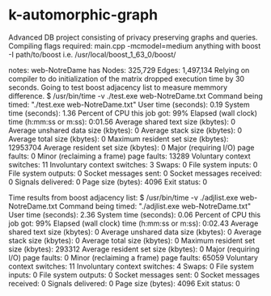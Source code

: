 # k-automorphic-graph
Advanced DB project consisting of privacy preserving graphs and queries.
Compiling flags required:
main.cpp -mcmodel=medium
anything with boost -I path/to/boost i.e. /usr/local/boost_1_63_0/boost/

notes:
web-NotreDame has Nodes: 325,729 Edges: 1,497,134
Relying on compiler to do initialization of the matrix dropped execution time by 30 seconds.
Going to test boost adjacency list to measure memmory difference.
$ /usr/bin/time -v ./test.exe web-NotreDame.txt
        Command being timed: "./test.exe web-NotreDame.txt"
        User time (seconds): 0.19
        System time (seconds): 1.36
        Percent of CPU this job got: 99%
        Elapsed (wall clock) time (h:mm:ss or m:ss): 0:01.56
        Average shared text size (kbytes): 0
        Average unshared data size (kbytes): 0
        Average stack size (kbytes): 0
        Average total size (kbytes): 0
        Maximum resident set size (kbytes): 12953704
        Average resident set size (kbytes): 0
        Major (requiring I/O) page faults: 0
        Minor (reclaiming a frame) page faults: 13289
        Voluntary context switches: 11
        Involuntary context switches: 3
        Swaps: 0
        File system inputs: 0
        File system outputs: 0
        Socket messages sent: 0
        Socket messages received: 0
        Signals delivered: 0
        Page size (bytes): 4096
        Exit status: 0

Time results from boost adjacency list:
$ /usr/bin/time -v ./adjlist.exe web-NotreDame.txt
        Command being timed: "./adjlist.exe web-NotreDame.txt"
        User time (seconds): 2.36
        System time (seconds): 0.06
        Percent of CPU this job got: 99%
        Elapsed (wall clock) time (h:mm:ss or m:ss): 0:02.43
        Average shared text size (kbytes): 0
        Average unshared data size (kbytes): 0
        Average stack size (kbytes): 0
        Average total size (kbytes): 0
        Maximum resident set size (kbytes): 293312
        Average resident set size (kbytes): 0
        Major (requiring I/O) page faults: 0
        Minor (reclaiming a frame) page faults: 65059
        Voluntary context switches: 11
        Involuntary context switches: 4
        Swaps: 0
        File system inputs: 0
        File system outputs: 0
        Socket messages sent: 0
        Socket messages received: 0
        Signals delivered: 0
        Page size (bytes): 4096
        Exit status: 0